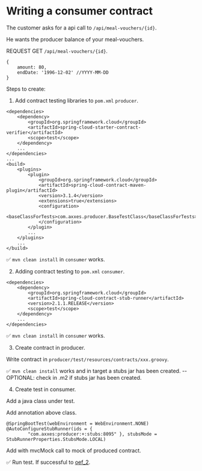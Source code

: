# Writing a consumer contract

The customer asks for a api call to `/api/meal-vouchers/{id}`.

He wants the producer  balance of your meal-vouchers.

REQUEST GET `/api/meal-vouchers/{id}`.

```
{
    amount: 80,
    endDate: '1996-12-02' //YYYY-MM-DD
}
```

Steps to create:

1. Add contract testing libraries to `pom.xml` `producer`.

```
<dependencies>
    <dependency>
        <groupId>org.springframework.cloud</groupId>
        <artifactId>spring-cloud-starter-contract-verifier</artifactId>
        <scope>test</scope>
    </dependency>
    ...
</dependencies>
...
<build>
    <plugins>
        <plugin>
            <groupId>org.springframework.cloud</groupId>
            <artifactId>spring-cloud-contract-maven-plugin</artifactId>
            <version>3.1.4</version>
            <extensions>true</extensions>
            <configuration>
                <baseClassForTests>com.axxes.producer.BaseTestClass</baseClassForTests>
            </configuration>
        </plugin>
        ...
    </plugins>
    ...
</build>
```

✅ `mvn clean install` in `consumer` works.

2. Adding contract testing to `pom.xml` `consumer`.

```
<dependencies>
    <dependency>
        <groupId>org.springframework.cloud</groupId>
        <artifactId>spring-cloud-contract-stub-runner</artifactId>
        <version>2.1.1.RELEASE</version>
        <scope>test</scope>
    </dependency>
    ...
</dependencies>
```

✅ `mvn clean install` in `consumer` works.

3. Create contract in producer.

Write contract in `producer/test/resources/contracts/xxx.groovy`.

✅ `mvn clean install` works and in target a stubs jar has been created.
--OPTIONAL: check in .m2 if stubs jar has been created.

4. Create test in consumer.

Add a java class under test.

Add annotation above class.

```
@SpringBootTest(webEnvironment = WebEnvironment.NONE)
@AutoConfigureStubRunner(ids = {
        "com.axxes:producer:+:stubs:8095" }, stubsMode = StubRunnerProperties.StubsMode.LOCAL)
```

Add with mvcMock call to mock of produced contract.

✅ Run test. If successful to [oef_2](./oef_2.md).